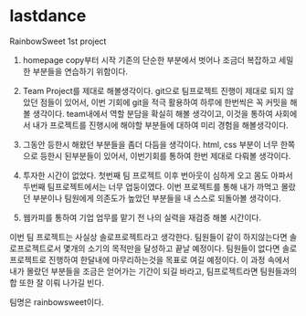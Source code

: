 # lastdance
RainbowSweet 1st project

1. homepage copy부터 시작
기존의 단순한 부분에서 벗어나 조금더 복잡하고 세밀한 부분들을 연습하기 위함이다.

2. Team Project를 제대로 해볼생각이다.
git으로 팀프로젝트 진행이 제대로 되지 않았던 점들이 있어서, 이번 기회에 git을 적극 활용하여 하루에 한번씩은 꼭 커밋을 해볼 생각이다.
team내에서 역할 분담을 확실히 해볼 생각이고, 이것을 통하여 사회에서 내가 프로젝트를 진행시에 해야할 부분들에 대하여 미리 경험을 해볼생각이다.

3. 그동안 등한시 해왔던 부분들을 좀더 다듬을 생각이다.
html, css 부분이 너무 한쪽으로 등한시 된부분들이 있어서, 이번기회를 통하여 한번 제대로 다뤄볼 생각이다.

4. 투자한 시간이 없었다.
첫번째 팀 프로젝트 이후 번아웃이 심하게 오고 몸도 아파서 두번째 팀프로젝트에서는 너무 업둥이였다.
이번 프로젝트를 통해 내가 까먹고 몰랐던 부분이나 팀원에게 의존도가 높았던 부분들을 내 스스로 되돌아볼 생각이다.

5. 웹카피를 통하여 기업 업무를 맡기 전 나의 실력을 재검증 해볼 시간이다.

이번 팀 프로젝트는 사실상 솔로프로젝트라고 생각한다.
팀원들이 같이 하지않는다면 솔로프로젝트로서 몇개의 소기의 목적만을 달성하고 끝날 예정이다.
팀원들이 없다면 솔로프로젝트로 진행하여 한달내에 마무리하는것을 목표로 여길 예정이다.
이 과정 속에서 내가 몰랐던 부분들을 조금은 얻어가는 기간이 되길 바라고, 팀프로젝트라면 팀원들과의 합 또한 잘 이뤄 나가길 빈다.


팀명은 rainbowsweet이다.
